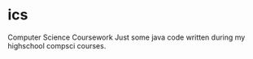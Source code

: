 # ics
Computer Science Coursework
Just some java code written
during my highschool compsci
courses.
